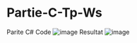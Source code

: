 # Partie-C-Tp-Ws
Parite C#
Code 
![image](https://user-images.githubusercontent.com/31516436/172956059-0b3cb220-7f07-47ed-a0f4-ba7a9f7cae7d.png)
Resultat
![image](https://user-images.githubusercontent.com/31516436/172956096-0e18edf7-5c94-4dc6-aa98-1cb4b36ccbfd.png)


